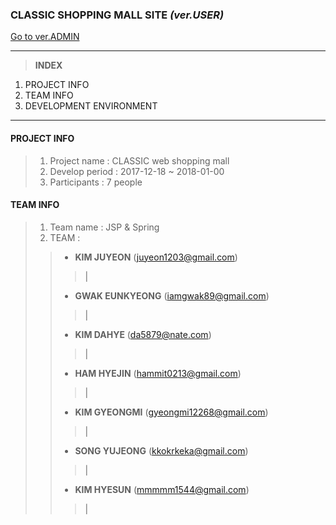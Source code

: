### CLASSIC SHOPPING MALL SITE *(ver.USER)*
[Go to ver.ADMIN](https://github.com/juuuu6/classic_admin.git)
***

> __INDEX__
1. PROJECT INFO
2. TEAM INFO
3. DEVELOPMENT ENVIRONMENT

***

#### PROJECT INFO
> 1. Project name : CLASSIC web shopping mall
> 2. Develop period : 2017-12-18 ~ 2018-01-00
> 3. Participants : 7 people

#### TEAM INFO
> 1. Team name : JSP & Spring
> 2. TEAM :
>> - __KIM JUYEON__ (juyeon1203@gmail.com)
>>> |
>> - __GWAK EUNKYEONG__ (iamgwak89@gmail.com)
>>> |
>> - __KIM DAHYE__ (da5879@nate.com)
>>> |
>> - __HAM HYEJIN__ (hammit0213@gmail.com)
>>> |
>> - __KIM GYEONGMI__ (gyeongmi12268@gmail.com)
>>> |
>> - __SONG YUJEONG__ (kkokrkeka@gmail.com)
>>> |
>> - __KIM HYESUN__ (mmmmm1544@gmail.com)
>>> |




